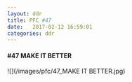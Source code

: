 ```yaml
---
layout: ddr
title: PFC #47
date:   2017-02-12 16:59:01
categories: ddr
---
```

#### **#47** MAKE IT BETTER
![](/images/pfc/47_MAKE IT BETTER.jpg)
